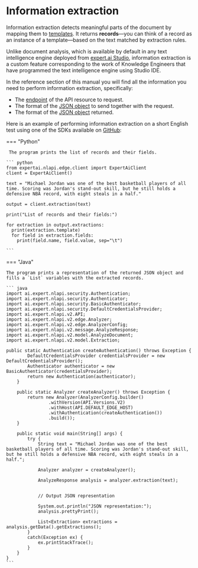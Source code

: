 # Information extraction

Information extraction detects meaningful parts of the document by mapping them to [templates](../templates/index.md). It returns **records**&mdash;you can think of a record as an instance of a template&mdash;based on the text matched by extraction rules.

Unlike document analysis, which is available by default in any text intelligence engine deployed from <a href="https://docs.expert.ai/studio/latest/" target="_blank">expert.ai Studio</a>, information extraction is a custom feature corresponding to the work of Knowledge Engineers that have programmed the text intelligence engine using Studio IDE.

In the reference section of this manual you will find all the information you need to perform information extraction, specifically:

- The [endpoint](../../reference/endpoints/index.md) of the API resource to request.
- The format of the [JSON object](../../reference/requests/extraction/index.md) to send together with the request.
- The format of the [JSON object](../../reference/output/extraction/index.md) returned.

Here is an example of performing information extraction on a short English test using one of the SDKs available on <a href="https://github.com/therealexpertai/" target="_blank">GitHub</a>:

=== "Python"
    
     The program prints the list of records and their fields.

    ``` python
    from expertai.nlapi.edge.client import ExpertAiClient
    client = ExpertAiClient()

    text = "Michael Jordan was one of the best basketball players of all time. Scoring was Jordan's stand-out skill, but he still holds a defensive NBA record, with eight steals in a half."

    output = client.extraction(text)

    print("List of records and their fields:")

    for extraction in output.extractions:
      print(extraction.template)
      for field in extraction.fields:
        print(field.name, field.value, sep="\t")

    ```

=== "Java"
    
    The program prints a representation of the returned JSON object and fills a `List` variables with the extracted records.
        
    ``` java
    import ai.expert.nlapi.security.Authentication;
    import ai.expert.nlapi.security.Authenticator;
    import ai.expert.nlapi.security.BasicAuthenticator;
    import ai.expert.nlapi.security.DefaultCredentialsProvider;
    import ai.expert.nlapi.v2.API;
    import ai.expert.nlapi.v2.edge.Analyzer;
    import ai.expert.nlapi.v2.edge.AnalyzerConfig;
    import ai.expert.nlapi.v2.message.AnalyzeResponse;
    import ai.expert.nlapi.v2.model.AnalyzeDocument;
	import ai.expert.nlapi.v2.model.Extraction;

    public static Authentication createAuthentication() throws Exception {
            DefaultCredentialsProvider credentialsProvider = new DefaultCredentialsProvider();
            Authenticator authenticator = new BasicAuthenticator(credentialsProvider);
            return new Authentication(authenticator);
        }

        public static Analyzer createAnalyzer() throws Exception {
            return new Analyzer(AnalyzerConfig.builder()
                    .withVersion(API.Versions.V2)
					.withHost(API.DEFAULT_EDGE_HOST)
                    .withAuthentication(createAuthentication())
                    .build());
        }

        public static void main(String[] args) {
            try {
                String text = "Michael Jordan was one of the best basketball players of all time. Scoring was Jordan's stand-out skill, but he still holds a defensive NBA record, with eight steals in a half.";

                Analyzer analyzer = createAnalyzer();

                AnalyzeResponse analysis = analyzer.extraction(text);


                // Output JSON representation

                System.out.println("JSON representation:");
                analysis.prettyPrint();
				
				List<Extraction> extractions = analysis.getData().getExtractions();
            }
            catch(Exception ex) {
                ex.printStackTrace();
            }
        }
    }
    ```

